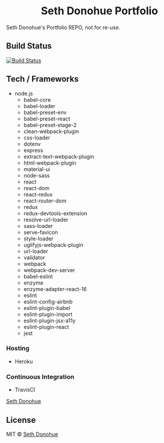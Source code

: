 <h1 align="center">
  Seth Donohue Portfolio
  <br>
</h1>

Seth Donohue's Portfolio REPO, not for re-use.

## Build Status

[![Build Status](https://travis-ci.org/sethdonohue/portfolio.svg?branch=master)](https://travis-ci.org/sethdonohue/portfolio/)

## Tech / Frameworks

- node.js
    - babel-core
    - babel-loader
    - babel-preset-env
    - babel-preset-react
    - babel-preset-stage-2
    - clean-webpack-plugin
    - css-loader
    - dotenv
    - express
    - extract-text-webpack-plugin
    - html-webpack-plugin
    - material-ui
    - node-sass
    - react
    - react-dom
    - react-redux
    - react-router-dom
    - redux
    - redux-devtools-extension
    - resolve-url-loader
    - sass-loader
    - serve-favicon
    - style-loader
    - uglifyjs-webpack-plugin
    - url-loader
    - validator
    - webpack
    - webpack-dev-server
    - babel-eslint
    - enzyme
    - enzyme-adapter-react-16
    - eslint
    - eslint-config-airbnb
    - eslint-plugin-babel
    - eslint-plugin-import
    - eslint-plugin-jsx-a11y
    - eslint-plugin-react
    - jest


### Hosting
  - Heroku


### Continuous Integration
  - TravisCI

[Seth Donohue](https://github.com/SethDonohue)

## License

MIT ©  [Seth Donohue](https://github.com/SethDonohue)
